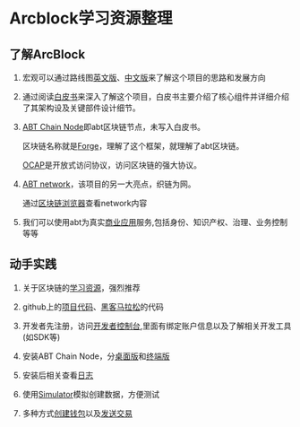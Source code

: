 #  Arcblock学习资源整理


##  了解ArcBlock

1. 宏观可以通过路线图[英文版](https://www.arcblock.io/en/roadmap)、[中文版](https://www.arcblock.io/zh/roadmap)来了解这个项目的思路和发展方向

2. 通过阅读[白皮书](https://www.arcblock.io/zh/whitepaper)来深入了解这个项目，白皮书主要介绍了核心组件并详细介绍了其架构设及关键部件设计细节。

3. [ABT Chain Node](https://www.arcblock.io/zh/node)即abt区块链节点，未写入白皮书。

    区块链名称就是[Forge](https://www.arcblock.io/zh/forge-framework)，理解了这个框架，就理解了abt区块链。

    [OCAP](https://www.arcblock.io/zh/open-chain-access-protocol)是开放式访问协议，访问区块链的强大协议。


3. [ABT network](https://www.abtnetwork.io/)，该项目的另一大亮点，织链为网。

    通过[区块链浏览器](https://explorer.abtnetwork.io/)查看network内容


4. 我们可以使用abt为真实[商业应用](https://www.arcblock.io/zh/solutions)服务,包括身份、知识产权、治理、业务控制等等
 


##  动手实践
1. 关于区块链的[学习资源](https://www.arcblock.io/zh/learning)，强烈推荐
2. github上的[项目代码](https://github.com/ArcBlock)、[黑客马拉松](https://github.com/ArcBlockHackathon)的代码

3. 开发者先注册，访问[开发者控制台](https://console.arcblock.io),里面有绑定账户信息以及了解相关开发工具(如SDK等)
4. 安装ABT Chain Node，分[桌面版](http://docs.arcblock.io/forge/tools/abt_chain_node.html)和[终端版](http://docs.arcblock.io/forge/intro/#quick-start)
5. 安装后相关查看[日志](http://docs.arcblock.io/forge/intro/#forge-logs)
6. 使用[Simulator](http://docs.arcblock.io/forge/tools/simulator.html)模拟创建数据，方便测试
7. 多种方式[创建钱包](http://docs.arcblock.io/forge/intro/transaction.html#create-a-wallet)以及[发送交易](http://docs.arcblock.io/forge/intro/transaction.html#send-a-transaction)